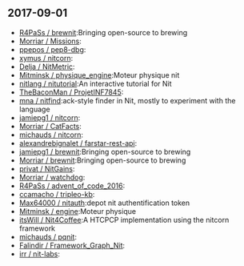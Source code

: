 ## 2017-09-01

* [R4PaSs / brewnit](https://github.com/R4PaSs/brewnit):Bringing open-source to brewing
* [Morriar / Missions](https://github.com/Morriar/Missions):
* [ppepos / pep8-dbg](https://github.com/ppepos/pep8-dbg):
* [xymus / nitcorn](https://github.com/xymus/nitcorn):
* [Delja / NitMetric](https://github.com/Delja/NitMetric):
* [Mitminsk / physique_engine](https://github.com/Mitminsk/physique_engine):Moteur physique nit
* [nitlang / nitutorial](https://github.com/nitlang/nitutorial):An interactive tutorial for Nit
* [TheBaconMan / ProjetINF7845](https://github.com/TheBaconMan/ProjetINF7845):
* [mna / nitfind](https://github.com/mna/nitfind):ack-style finder in Nit, mostly to experiment with the language
* [jamiepg1 / nitcorn](https://github.com/jamiepg1/nitcorn):
* [Morriar / CatFacts](https://github.com/Morriar/CatFacts):
* [michauds / nitcorn](https://github.com/michauds/nitcorn):
* [alexandrebignalet / farstar-rest-api](https://github.com/alexandrebignalet/farstar-rest-api):
* [jamiepg1 / brewnit](https://github.com/jamiepg1/brewnit):Bringing open-source to brewing
* [Morriar / brewnit](https://github.com/Morriar/brewnit):Bringing open-source to brewing
* [privat / NitGains](https://github.com/privat/NitGains):
* [Morriar / watchdog](https://github.com/Morriar/watchdog):
* [R4PaSs / advent_of_code_2016](https://github.com/R4PaSs/advent_of_code_2016):
* [ccamacho / tripleo-kb](https://github.com/ccamacho/tripleo-kb):
* [Max64000 / nitauth](https://github.com/Max64000/nitauth):depot nit authentification token
* [Mitminsk / engine](https://github.com/Mitminsk/engine):Moteur physique
* [itsWill / Nit4Coffee](https://github.com/itsWill/Nit4Coffee):A HTCPCP implementation using the nitcorn framework
* [michauds / pqnit](https://github.com/michauds/pqnit):
* [Falindir / Framework_Graph_Nit](https://github.com/Falindir/Framework_Graph_Nit):
* [irr / nit-labs](https://github.com/irr/nit-labs):
